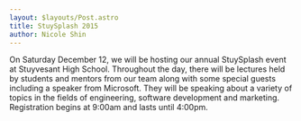 ```yaml
---
layout: $layouts/Post.astro
title: StuySplash 2015
author: Nicole Shin
---
```

On Saturday December 12, we will be hosting our annual StuySplash event at Stuyvesant High School. Throughout the day, there will be lectures held by students and mentors from our team along with some special guests including a speaker from Microsoft. They will be speaking about a variety of topics in the fields of engineering, software development and marketing. Registration begins at 9:00am and lasts until 4:00pm.